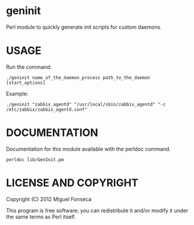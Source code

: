 geninit
=======

Perl module to quickly generate init scripts for custom daemons.

USAGE
=====

Run the command:

	./geninit name_of_the_daemon_process path_to_the_daemon [start_options]

Example:

	./geninit "zabbix_agentd" "/usr/local/sbin/zabbix_agentd" "-c /etc/zabbix/zabbix_agentd.conf"

DOCUMENTATION
=============

Documentation for this module available with the perldoc command.

	perldoc lib/GenInit.pm

LICENSE AND COPYRIGHT
=====================

Copyright (C) 2012 Miguel Fonseca

This program is free software; you can redistribute it and/or modify it under the same terms as Perl itself.
